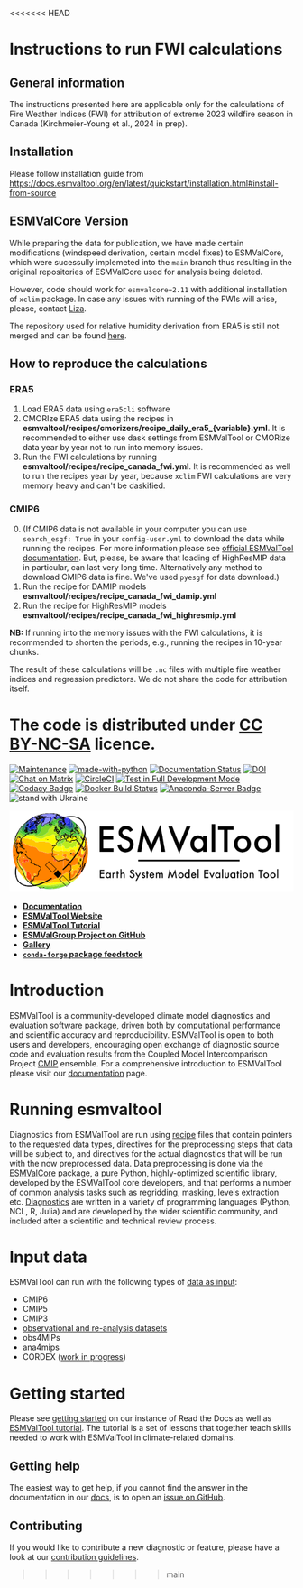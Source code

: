 <<<<<<< HEAD
# Instructions to run FWI calculations

## General information 

The instructions presented here are applicable only for the calculations of Fire Weather Indices (FWI) for attribution of extreme 2023 wildfire season in Canada (Kirchmeier-Young et al., 2024 in prep). 

## Installation

Please follow installation guide from 
https://docs.esmvaltool.org/en/latest/quickstart/installation.html#install-from-source


## ESMValCore Version 

While preparing the data for publication, we have made certain modifications (windspeed derivation, certain model fixes) to ESMValCore, which were sucessully implemeted into the ``main`` branch thus resulting in the original repositories of ESMValCore used for analysis being deleted. 

However, code should work for ``esmvalcore=2.11`` with additional installation of 
``xclim`` package. In case any issues with running of the FWIs will arise, please, contact [Liza](mailto:elizaveta.malinina-rieger@ec.gc.ca). 

The repository used for relative humidity derivation from ERA5 is still not merged and can be found [here](https://github.com/ESMValGroup/ESMValCore/tree/dev_derive_hurs). 

## How to reproduce the calculations

### ERA5 

1. Load ERA5 data using ``era5cli`` software
2. CMORIze ERA5 data using the recipes in **esmvaltool/recipes/cmorizers/recipe_daily_era5_{variable}.yml**.
It is recommended to either use dask settings from ESMValTool or CMORize data year by year not to run into memory issues. 
3. Run the FWI calculations by running **esmvaltool/recipes/recipe_canada_fwi.yml**. It is recommended as well to 
run the recipes year by year, because ``xclim`` FWI calculations are very memory heavy and can't be daskified. 

### CMIP6 

0. (If CMIP6 data is not available in your computer you can use ``search_esgf: True`` in your ``config-user.yml`` to download the data while running the recipes. For more information please see [official ESMValTool documentation](https://docs.esmvaltool.org/en/latest/index.html). But, please, be aware that loading of HighResMIP data in particular, can last very long time. Alternatively any method to download CMIP6 data is fine. We've used ``pyesgf`` for data download.)
1. Run the recipe for DAMIP models **esmvaltool/recipes/recipe_canada_fwi_damip.yml**
2. Run the recipe for HighResMIP models **esmvaltool/recipes/recipe_canada_fwi_highresmip.yml**

**NB:** If running into the memory issues with the FWI calculations, it is recommended to shorten the periods, e.g., running the recipes in 10-year chunks. 

The result of these calculations will be ``.nc`` files with multiple fire weather indices and regression predictors. We do not share the code for attribution itself. 

The code is distributed under [CC BY-NC-SA](https://creativecommons.org/licenses/by-nc-sa/4.0/) licence. 
=======
[![Maintenance](https://img.shields.io/badge/Maintained%3F-yes-green.svg)](https://GitHub.com/Naereen/StrapDown.js/graphs/commit-activity)
[![made-with-python](https://img.shields.io/badge/Made%20with-Python-1f425f.svg)](https://www.python.org/)
[![Documentation Status](https://readthedocs.org/projects/esmvaltool/badge/?version=latest)](https://esmvaltool.readthedocs.io/en/latest/?badge=latest)
[![DOI](https://zenodo.org/badge/DOI/10.5281/zenodo.3401363.svg)](https://doi.org/10.5281/zenodo.3401363)
[![Chat on Matrix](https://matrix.to/img/matrix-badge.svg)](https://matrix.to/#/#ESMValGroup_Lobby:gitter.im)
[![CircleCI](https://circleci.com/gh/ESMValGroup/ESMValTool/tree/main.svg?style=svg)](https://circleci.com/gh/ESMValGroup/ESMValTool/tree/main)
[![Test in Full Development Mode](https://github.com/ESMValGroup/ESMValTool/actions/workflows/test-development.yml/badge.svg)](https://github.com/ESMValGroup/ESMValTool/actions/workflows/test-development.yml)
[![Codacy Badge](https://app.codacy.com/project/badge/Grade/79bf6932c2e844eea15d0fb1ed7e415c)](https://app.codacy.com/gh/ESMValGroup/ESMValTool/dashboard?utm_source=gh&utm_medium=referral&utm_content=&utm_campaign=Badge_grade)
[![Docker Build Status](https://img.shields.io/docker/automated/esmvalgroup/esmvaltool)](https://hub.docker.com/r/esmvalgroup/esmvaltool/)
[![Anaconda-Server Badge](https://img.shields.io/conda/vn/conda-forge/ESMValTool?color=blue&label=conda-forge&logo=conda-forge&logoColor=white)](https://anaconda.org/conda-forge/esmvaltool)
![stand with Ukraine](https://badgen.net/badge/stand%20with/UKRAINE/?color=0057B8&labelColor=FFD700)

![esmvaltoollogo](https://raw.githubusercontent.com/ESMValGroup/ESMValTool/main/doc/sphinx/source/figures/ESMValTool-logo-2-glow.png)

- [**Documentation**](https://docs.esmvaltool.org/en/latest/)
- [**ESMValTool Website**](https://www.esmvaltool.org/)
- [**ESMValTool Tutorial**](https://tutorial.esmvaltool.org/index.html)
- [**ESMValGroup Project on GitHub**](https://github.com/ESMValGroup)
- [**Gallery**](https://docs.esmvaltool.org/en/latest/gallery.html)
- [**`conda-forge` package feedstock**](https://github.com/conda-forge/esmvaltool-suite-feedstock)

# Introduction

ESMValTool is a community-developed climate model diagnostics and evaluation software package, driven
both by computational performance and scientific accuracy and reproducibility. ESMValTool is open to both
users and developers, encouraging open exchange of diagnostic source code and evaluation results from the
Coupled Model Intercomparison Project [CMIP](https://www.wcrp-climate.org/wgcm-cmip) ensemble. For a
comprehensive introduction to ESMValTool please visit our
[documentation](https://docs.esmvaltool.org/en/latest/introduction.html) page.

# Running esmvaltool

Diagnostics from ESMValTool are run using [recipe](https://docs.esmvaltool.org/en/latest/recipes/index.html)
files that contain pointers to the requested data types, directives for the preprocessing steps that data
will be subject to, and directives for the actual diagnostics that will be run with the now preprocessed data.
Data preprocessing is done via the [ESMValCore](https://docs.esmvaltool.org/projects/ESMValCore/en/latest/quickstart/index.html) package, a pure Python, highly-optimized scientific library, developed by the ESMValTool core developers,
and that performs a number of common analysis tasks
such as regridding, masking, levels extraction etc. [Diagnostics](https://docs.esmvaltool.org/en/latest/develop/diagnostic.html) are written in a variety of programming languages (Python, NCL, R, Julia) and are developed by the wider
scientific community, and included after a scientific and technical review process.

# Input data

ESMValTool can run with the following types of [data as input](https://docs.esmvaltool.org/en/latest/input.html):

- CMIP6
- CMIP5
- CMIP3
- [observational and re-analysis datasets](https://docs.esmvaltool.org/en/latest/input.html#supported-datasets-for-which-a-cmorizer-script-is-available)
- obs4MIPs
- ana4mips
- CORDEX ([work in progress](https://docs.esmvaltool.org/en/latest/input.html#cordex-note))

# Getting started

Please see [getting started](https://docs.esmvaltool.org/en/latest/quickstart/index.html) on our instance of Read the Docs as well as [ESMValTool tutorial](https://tutorial.esmvaltool.org/index.html). The tutorial is a set of lessons that together teach skills needed to work with ESMValTool in climate-related domains.

## Getting help

The easiest way to get help, if you cannot find the answer in the documentation in our [docs](https://docs.esmvaltool.org), is to open an [issue on GitHub](https://github.com/ESMValGroup/ESMValTool/issues).

## Contributing

If you would like to contribute a new diagnostic or feature, please have a look at our [contribution guidelines](https://docs.esmvaltool.org/en/latest/community/index.html).
>>>>>>> main

